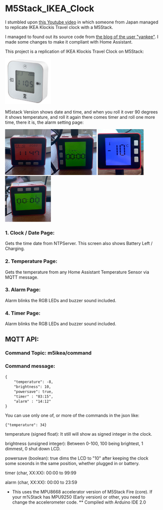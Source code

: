 # M5Stack_IKEA_Clock

I stumbled upon [this Youtube video](https://www.youtube.com/watch?v=JJF_fdYlb9Y) in which someone from Japan managed to replicate IKEA Klockis Travel clock with a M5Stack. 

I managed to found out its source code from [the blog of the user "yankee"](https://qiita.com/yankee/items/1591724d8a2722951c7e#%E3%82%A2%E3%83%A9%E3%83%BC%E3%83%A0%E6%A9%9F%E8%83%BD). I made some changes to make it compliant with Home Assistant.

This project is a replication of IKEA Klockis Travel Clock on M5Stack:

<img src="images/Klockis.jpg" width="150" height="150">

M5stack Version shows date and time, and when you roll it over 90 degrees it shows temperature, and roll it again there comes timer and roll one more time, there it is, the alarm setting page:

<img src="images/IMG_3744.jpeg" width="150" height="150"><img src="images/IMG_3745.jpeg" width="150" height="150">
<img src="images/IMG_3751.jpeg" width="150" height="150"><img src="images/IMG_3746.jpeg" width="150" height="150">

### 1. Clock / Date Page: 

Gets the time date from NTPServer. This screen also shows Battery Left / Charging.

### 2. Temperature Page: 

Gets the temperature from any Home Assistant Temperature Sensor via MQTT message.

### 3. Alarm Page: 

Alarm blinks the RGB LEDs and buzzer sound included.

### 4. Timer Page: 

Alarm blinks the RGB LEDs and buzzer sound included.

## MQTT API:

### Command Topic: m5ikea/command

### Command message:

```
{
    "temperature": -8,
    "brightness": 10,
    "powersave": true,
    "timer" : "03:15",
    "alarm" : "14:12"    
}
```

You can use only one of, or more of the commands in the json like:

```
{"temperature": 34}
```

temperature (signed float): It still will show as signed integer in the clock.

brightness (unsigned integer): Between 0-100, 100 being brightest, 1 dimmest, 0 shut down LCD.

powersave (boolean): true dims the LCD to "10" after keeping the clock some sceonds in the same position, whether plugged in or battery.

timer (char, XX:XX): 00:00 to 99:99

alarm (char, XX:XX): 00:00 to 23:59

* This uses the MPU8668 accelerator version of M5Stack Fire (core). If your m%Stack has MPU9250 (Early version) or other, you need to change the accelerometer code.
** Compiled with Arduino IDE 2.0

